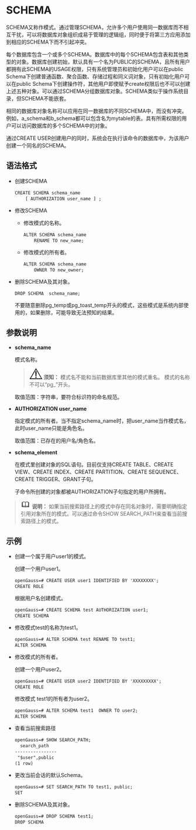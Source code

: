 # SCHEMA

SCHEMA又称作模式。通过管理SCHEMA，允许多个用户使用同一数据库而不相互干扰，可以将数据库对象组织成易于管理的逻辑组，同时便于将第三方应用添加到相应的SCHEMA下而不引起冲突。

每个数据库包含一个或多个SCHEMA。数据库中的每个SCHEMA包含表和其他类型的对象。数据库创建初始，默认具有一个名为PUBLIC的SCHEMA，且所有用户都拥有此SCHEMA的USAGE权限，只有系统管理员和初始化用户可以在public Schema下创建普通函数、聚合函数、存储过程和同义词对象，只有初始化用户可以在public Schema下创建操作符，其他用户即使赋予create权限后也不可以创建上述五种对象。可以通过SCHEMA分组数据库对象。SCHEMA类似于操作系统目录，但SCHEMA不能嵌套。

相同的数据库对象名称可以应用在同一数据库的不同SCHEMA中，而没有冲突。例如，a\_schema和b\_schema都可以包含名为mytable的表。具有所需权限的用户可以访问数据库的多个SCHEMA中的对象。

通过CREATE USER创建用户的同时，系统会在执行该命令的数据库中，为该用户创建一个同名的SCHEMA。

## 语法格式<a name="section10988202911187"></a>

-   创建SCHEMA

    ```
    CREATE SCHEMA schema_name 
        [ AUTHORIZATION user_name ] ;
    ```

-   修改SCHEMA
    -   修改模式的名称。

        ```
        ALTER SCHEMA schema_name 
            RENAME TO new_name;
        ```

    -   修改模式的所有者。

        ```
        ALTER SCHEMA schema_name 
            OWNER TO new_owner;
        ```


-   删除SCHEMA及其对象。

    ```
    DROP SCHEMA  schema_name;
    ```

    不要随意删除pg\_temp或pg\_toast\_temp开头的模式，这些模式是系统内部使用的，如果删除，可能导致无法预知的结果。


## 参数说明<a name="zh-cn_topic_0283137491_zh-cn_topic_0237122113_zh-cn_topic_0059777945_s9930d6a2a74b406980e00129b1f4fe2c"></a>

-   **schema\_name**

    模式名称。

    >![](public_sys-resources/icon-notice.png) **须知：** 
    >模式名不能和当前数据库里其他的模式重名。
    >模式的名称不可以“pg\_”开头。

    取值范围：字符串，要符合标识符的命名规范。

-   **AUTHORIZATION user\_name**

    指定模式的所有者。当不指定schema\_name时，把user\_name当作模式名，此时user\_name只能是角色名。

    取值范围：已存在的用户名/角色名。

-   **schema\_element**

    在模式里创建对象的SQL语句。目前仅支持CREATE TABLE、CREATE VIEW、CREATE INDEX、CREATE PARTITION、CREATE SEQUENCE、CREATE TRIGGER、GRANT子句。

    子命令所创建的对象都被AUTHORIZATION子句指定的用户所拥有。


>![](public_sys-resources/icon-note.png) **说明：** 
>如果当前搜索路径上的模式中存在同名对象时，需要明确指定引用对象所在的模式。可以通过命令SHOW SEARCH\_PATH来查看当前搜索路径上的模式。

## 示例<a name="zh-cn_topic_0283136607_zh-cn_topic_0237122070_zh-cn_topic_0059779037_sd7a0dca78f6844d79a0ec70fb4213769"></a>

-   创建一个属于用户user1的模式。

    创建一个用户user1。

    ```
    openGauss=# CREATE USER user1 IDENTIFIED BY 'XXXXXXXX';
    CREATE ROLE
    ```

    根据用户名创建模式。

    ```
    openGauss=# CREATE SCHEMA test AUTHORIZATION user1;
    CREATE SCHEMA
    ```

-   修改模式test的名称为test1。

    ```
    openGauss=# ALTER SCHEMA test RENAME TO test1;
    ALTER SCHEMA
    ```

-   修改模式的所有者。

    创建一个用户user2。

    ```
    openGauss=# CREATE USER user2 IDENTIFIED BY 'XXXXXXXXX';
    CREATE ROLE
    ```

    修改模式 test1的所有者为user2。

    ```
    openGauss=# ALTER SCHEMA test1  OWNER TO user2;
    ALTER SCHEMA
    ```

-   查看当前搜索路径

    ```
    openGauss=# SHOW SEARCH_PATH;
      search_path
    ----------------
     "$user",public
    (1 row)
    ```

-   更改当前会话的默认Schema。

    ```
    openGauss=# SET SEARCH_PATH TO test1, public;
    SET
    ```

-   删除SCHEMA及其对象。

    ```
    openGauss=# DROP SCHEMA test1;
    DROP SCHEMA
    ```


